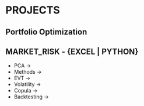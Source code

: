 # PROJECTS


## Portfolio Optimization
## MARKET_RISK - {EXCEL | PYTHON}
  - PCA
    ->
  - Methods
    ->
  - EVT
    ->
  - Volatility
    ->
  - Copula
    ->
  - Backtesting
    ->

